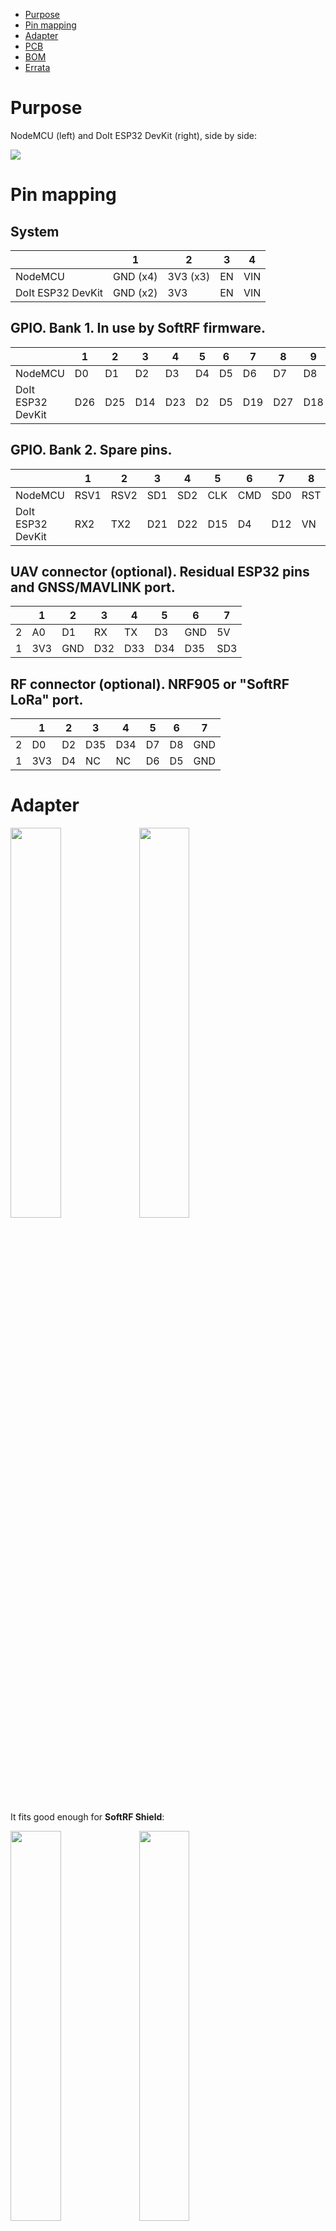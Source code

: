 * [Purpose](https://github.com/lyusupov/ESP32-NODEMCU-ADAPTER#purpose)
* [Pin mapping](https://github.com/lyusupov/ESP32-NODEMCU-ADAPTER#pin-mapping)
* [Adapter](https://github.com/lyusupov/ESP32-NODEMCU-ADAPTER#adapter)
* [PCB](https://github.com/lyusupov/ESP32-NODEMCU-ADAPTER#pcb-manufacturing)
* [BOM](https://github.com/lyusupov/ESP32-NODEMCU-ADAPTER#bill-of-materials)
* [Errata](https://github.com/lyusupov/ESP32-NODEMCU-ADAPTER#errata)

# Purpose

NodeMCU (left) and DoIt ESP32 DevKit (right), side by side: <br>

![](https://github.com/lyusupov/SoftRF/raw/master/documents/images/ESP32-NODEMCU-ADAPTER-1.jpg)

# Pin mapping

## System

|  | 1 | 2 | 3 | 4 |
| ----------------- | -------- | -------- | -- | --- |
| NodeMCU           | GND (x4) | 3V3 (x3) | EN | VIN |
| DoIt ESP32 DevKit | GND (x2) | 3V3      | EN | VIN |

## GPIO. Bank 1. In use by SoftRF firmware.

|  |1|2|3|4|5|6|7|8|9|10|11|12|13|
| ----------------- |--|--|--|--|--|--|--|--|--|---|---|--|---|
| NodeMCU           |D0|D1|D2|D3|D4|D5|D6|D7|D8|RX|TX|A0|SD3|
| DoIt ESP32 DevKit |D26|D25|D14|D23|D2|D5|D19|D27|D18|RX0|TX0|VP|D13|

## GPIO. Bank 2. Spare pins.

|  |1|2|3|4|5|6|7|8|
| ----------------- |--|--|--|--|--|--|--|--|
| NodeMCU           |RSV1|RSV2|SD1|SD2|CLK|CMD|SD0|RST|
| DoIt ESP32 DevKit |RX2|TX2|D21|D22|D15|D4|D12|VN|

## UAV connector (optional). Residual ESP32 pins and GNSS/MAVLINK port.

|  |1|2|3|4|5|6|7|
|--|--|--|--|--|--|--|--|
| 2 |A0|D1|RX|TX|D3|GND|5V|
| 1 |3V3|GND|D32|D33|D34|D35|SD3|

## RF connector (optional). NRF905 or "SoftRF LoRa" port.

|  |1|2|3|4|5|6|7|
|--|--|--|--|--|--|--|--|
| 2 |D0|D2|D35|D34|D7|D8|GND|
| 1 |3V3|D4|NC|NC|D6|D5|GND|

# Adapter

<p><img src="https://github.com/lyusupov/SoftRF/raw/master/documents/images/ESP32-NODEMCU-ADAPTER-5.jpg" width="40%" height="40%"> <img src="https://github.com/lyusupov/SoftRF/raw/master/documents/images/ESP32-NODEMCU-ADAPTER-6.jpg" width="40%" height="40%"></p>

It fits good enough for **SoftRF Shield**: <br> 

<p><img src="https://github.com/lyusupov/SoftRF/raw/master/documents/images/ESP32-NODEMCU-ADAPTER-8.jpg" width="40%" height="40%"> <img src="https://github.com/lyusupov/SoftRF/raw/master/documents/images/ESP32-NODEMCU-ADAPTER-7.jpg" width="40%" height="40%"></p>

and for **SoftRF Enclosure V4** as well:  <br>

![](https://github.com/lyusupov/SoftRF/raw/master/documents/images/ESP32-NODEMCU-ADAPTER-9.jpg)

# PCB manufacturing

You can order the PCB direct from manufacturer: &nbsp;&nbsp;&nbsp;&nbsp; <a href="https://PCBs.io/share/4xgbg"><img src="https://s3.amazonaws.com/pcbs.io/share.png" alt="Order from PCBs.io"></img></a><br>

Estimated price for minimum 4 pcs of the PCB with basic international shipping included in is around 7 USD.<br>

Expect to wait:
- 1 week for panelization
- 2 weeks for fabrication 
- 1-2 weeks for delivery to your location

![](https://github.com/lyusupov/SoftRF/raw/master/documents/images/ESP32-NODEMCU-ADAPTER-PCB.JPG)

# Bill of materials

Number|Part|Qty|Picture|Source
---|---|---|---|---
1|PCB|1|![](https://s3.amazonaws.com/pcbsio/svgs/e35706dacc5c602ce8189f8155dde1864330ef9521bdc46b84b4bb962c59313d/top.svg)|<a href="https://PCBs.io/share/4xgbg"><img src="https://s3.amazonaws.com/pcbs.io/share.png" alt="Order from PCBs.io"></img></a>
2|1x40 female header 2.54mm|1|![](https://github.com/lyusupov/SoftRF/blob/master/documents/images/bom/f1x40.jpg)|[AliExpress](https://www.aliexpress.com/item/10-2-54-40/32839452712.html)
3|1x40 male header 2.54mm|1|![](https://github.com/lyusupov/SoftRF/blob/master/documents/images/bom/m40.jpg)|[AliExpress](https://www.aliexpress.com/item/10pcs-40-Pin-1x40-Single-Row-Male-2-54-Breakable-Pin-Header-Connector-Strip-for-Arduino/32806313091.html)

# Errata

## Revision 1.1
### Issue
Unable to update ESP32's firmware via micro USB when an I2C device is connected to SoftRF LoRa I2C port.<br>

### Reason
In accordance with ESP32 datasheet, GPIO2 is one of boot-time sensitive "strapping" pins.<br>

### Workaround
Detach the I2C device from SoftRF LoRa I2C port prior to initial SoftRF firmware upload (or repair).<br>
Use Web or OTA upload method for regular maintenance firmware updates.

## Revision 1.0

### Issue
ESP32 does not boot when an I2C device is connected to SoftRF LoRa I2C port.<br>

### Reason
In accordance with ESP32 datasheet, GPIO12 is one of boot-time sensitive "strapping" pins.<br>

### Fix
Swap ESP32's GPIO12 with GPIO2.<br>
<br>
1. With use of a multimeter, check for continuity between ESP32's D12 and NodeMCU's D4.<br>
2. Use a sharp knife tip to scratch mask paint near D12 as shown on these pictures:<br>
<p><img src="https://github.com/lyusupov/SoftRF/raw/master/documents/images/ESP32-NODEMCU-ADAPTER-10.jpg" width="40%" height="40%"> <img src="https://github.com/lyusupov/SoftRF/raw/master/documents/images/ESP32-NODEMCU-ADAPTER-11.jpg" align="top" width="40%" height="40%"></p>
3. Cut the copper wire near D12:<br>
<p><img src="https://github.com/lyusupov/SoftRF/raw/master/documents/images/ESP32-NODEMCU-ADAPTER-12.jpg" width="40%" height="40%"> <img src="https://github.com/lyusupov/SoftRF/raw/master/documents/images/ESP32-NODEMCU-ADAPTER-13.jpg" align="top" width="40%" height="40%"></p>
4. Use the multimeter to check for continuity loss between ESP32's D12 and NodeMCU's D4.<br>
5. Solder a wire between ESP32's D2 and NodeMCU's D4.<br>

#### Variant A. Adapter.

![](https://github.com/lyusupov/SoftRF/raw/master/documents/images/ESP32-NODEMCU-ADAPTER-14.jpg)

#### Variant B. UAV board.

![](https://github.com/lyusupov/SoftRF/raw/master/documents/images/ESP32-NODEMCU-ADAPTER-15.jpg)

6. Use the multimeter to check for continuity between ESP32's D2 and NodeMCU's D4.<br>
